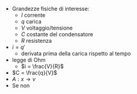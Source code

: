 - Grandezze fisiche di interesse:
	- $I$ corrente
	- $q$ carica
	- $V$ voltaggio/tensione
	- $C$ costante del condensatore
	- $R$ resistenza
- $i = q'$
	- derivata prima della carica rispetto al tempo
- legge di Ohm
	- $i = \frac{V}{R}$
- $C = \frac{q}{V}$
- $A: x \rightarrow v$
- Se non
